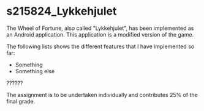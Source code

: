 # s215824_Lykkehjulet

The Wheel of Fortune, also called "Lykkehjulet", has been implemented as an Android application. 
This application is a modified version of the game. 

The following lists shows the different features that I have implemented so far: 
* Something
* Something else 


??????

The assignment is to be undertaken individually and contributes 25% of the final grade.
